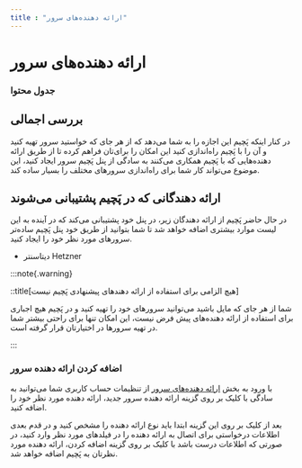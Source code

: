 ```yaml
---
title : "ارائه دهنده‌های سرور"
---
```


# ارائه دهنده‌های سرور


### جدول محتوا

## بررسی اجمالی

در کنار اینکه پَچیم این اجازه را به شما می‌دهد که از هر جای که خواستید سرور تهیه کنید و آن را با پَچیم راه‌اندازی کنید این امکان را برای‌تان فراهم کرده تا از طریق ارائه دهنده‌هایی که با پَچیم همکاری می‌کنند به سادگی از پنل پَچیم سرور ایجاد کنید، این موضوع می‌تواند کار شما برای راه‌اندازی سرورهای مختلف را بسیار ساده کند.

## ارائه دهندگانی که در پَچیم پشتیبانی می‌شوند

در حال حاضر پَچیم از ارائه دهندگان زیر، در پنل خود پشتیبانی‌ می‌کند که در آینده به این لیست موارد بیشتری اضافه خواهد شد تا شما بتوانید از طریق خود پنل پَچیم ساده‌تر سرورهای مورد نظر خود را ایجاد کنید.

- دیتاسنتر Hetzner

:::note{.warning}

::title[هیچ الزامی برای استفاده از ارائه دهندهای پیشنهادی پَچیم نیست]

شما از هر جای که مایل باشید می‌توانید سرورهای خود را تهیه کنید و در پَچیم هیچ اجباری برای استفاده از ارائه دهنده‌های پیش فرض نیست، این امکان تنها برای راحتی بیشتر شما در تهیه سرورها در اختیارتان قرار گرفته است.

:::

### اضافه کردن ارائه دهنده سرور

با ورود به بخش [ارائه دهنده‌های سرور](https://app.pachim.sh/profile/server-providers) از تنظیمات حساب کاربری شما می‌توانید به سادگی با کلیک بر روی گزینه ارائه دهنده سرور جدید، ارائه دهنده مورد نظر خود را اضافه کنید.

بعد از کلیک بر روی این گزینه ابتدا باید نوع ارائه دهنده را مشخص کنید و در قدم بعدی اطلاعات درخواستی برای اتصال به ارائه دهنده را در فیلد‌های مورد نظر وارد کنید، در صورتی که اطلاعات درست باشد با کلیک بر روی گزینه اضافه کردن، ارائه دهنده مورد نظرتان به پَچیم اضافه خواهد شد.

